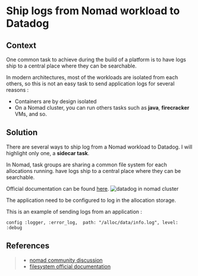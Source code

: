 # Ship logs from Nomad workload to Datadog
## Context
One common task to achieve during the build of a platform is to
have logs ship to a central place where they can be searchable.

In modern architectures, most of the workloads are isolated from each others, so this is 
not an easy task to send application logs for several reasons : 
- Containers are by design isolated
- On a Nomad cluster, you can run others tasks such as **java**, **firecracker** VMs, and so.

## Solution

There are several ways to ship log from a Nomad workload to Datadog.
I will highlight only one, a **sidecar task**.

In Nomad, task groups are sharing a common file system for each allocations running.
have logs ship to a central place where they can be searchable.

Official documentation can be found
[here](https://developer.hashicorp.com/nomad/docs/concepts/filesystem#filesystem).
![datadog in nomad
cluster](datadog_shipping_with_a_sidecar_task.png)

The application need to be configured to log in the allocation storage.

This is an example of sending logs from an application : 

``
config :logger, :error_log, 
    path: "/alloc/data/info.log",
    level: :debug
``
## References
> - [nomad community discussion](https://discuss.hashicorp.com/t/logging-collection-in-docker-and-let-datadog-agent-to-collect-to-display-in-datadog/44482)
> - [filesystem official documentation](https://developer.hashicorp.com/nomad/docs/concepts/filesystem#filesystem)
